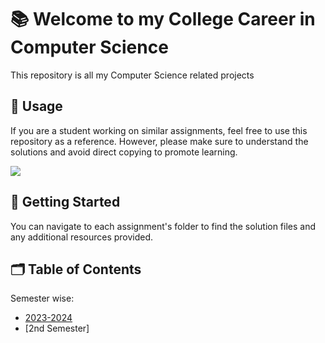 # 📚 Welcome to my College Career in Computer Science
This repository is all my Computer Science related projects

## 📝 Usage

If you are a student working on similar assignments, feel free to use this repository as a reference. However, please make sure to understand the solutions and avoid direct copying to promote learning.


![](https://komarev.com/ghpvc/?username=Udbhav227&abbreviated=true)

## 🚀 Getting Started

You can navigate to each assignment's folder to find the solution files and any additional resources provided.

## 🗂️ Table of Contents

Semester wise:
- [2023-2024](https://github.com/dev-Seeks/college/tree/main/2023-2024)
- [2nd Semester]
